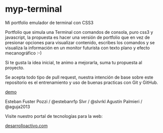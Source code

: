 ﻿myp-terminal
============

Mi portfolio emulador de terminal con CSS3

Portfolio que simula una Terminal con comandos de consola, puro css3 y javascript, la propuesta es hacer una versión de portfolio que en vez de presionar opciones para visualizar contenido, escribes los comandos y se visualiza la información en un monitor futurista con texto plano y efecto mecanográfico :-)

Si te gusta la idea inicial, te animo a mejorarla, suma tu propuesta al proyecto.

Se acepta todo tipo de pull request, nuestra intención de base sobre este repositorio es el entrenamiento y uso de buenas practicas con Git y GitHub.

[demo](https://estebanrfp.github.io/myp-terminal)

Esteban Fuster Pozzi / @estebanrfp
Slvr                 / @slvrkl
Agustín Palmieri / @aguja2013

Visite nuestro portal de tecnologías para la web:

[desarrolloactivo.com](https://desarrolloactivo.com)
